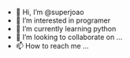 - 👋 Hi, I’m @superjoao
- 👀 I’m interested in programer
- 🌱 I’m currently learning python
- 💞️ I’m looking to collaborate on ...
- 📫 How to reach me ...
